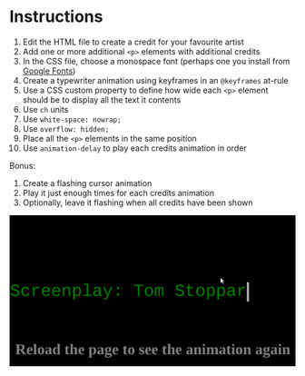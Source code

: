 # Instructions

1. Edit the HTML file to create a credit for your favourite artist
2. Add one or more additional `<p>` elements with additional credits
3. In the CSS file, choose a monospace font (perhaps one you install from [Google Fonts](https://fonts.google.com))
4. Create a typewriter animation using keyframes in an `@keyframes` at-rule
5. Use a CSS custom property to define how wide each `<p>` element should be to display all the text it contents
6. Use `ch` units
7. Use `white-space: nowrap;`
8. Use `overflow: hidden;`
9. Place all the `<p>` elements in the same position
10. Use `animation-delay` to play each credits animation in order

Bonus:
1. Create a flashing cursor animation
2. Play it just enough times for each credits animation
3. Optionally, leave it flashing when all credits have been shown

[![typewriter](img/typewriter.png)](https://dciforks.github.io/UIB-interaction-typewriter/)

